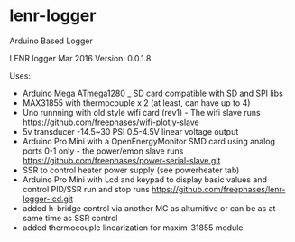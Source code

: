 # lenr-logger
Arduino Based Logger


LENR logger
Mar 2016
Version: 0.0.1.8

Uses:
- Arduino Mega ATmega1280
_ SD card compatible with SD and SPI libs
- MAX31855 with thermocouple x 2 (at least, can have up to 4)
- Uno runnning with old style wifi card (rev1) - The wifi slave
  runs https://github.com/freephases/wifi-plotly-slave
- 5v transducer -14.5~30 PSI 0.5-4.5V linear voltage output
- Arduino Pro Mini with a OpenEnergyMonitor SMD card using analog ports 0-1 only - the power/emon slave
  runs https://github.com/freephases/power-serial-slave.git
- SSR to control heater power supply (see powerheater tab)
- Arduino Pro Mini with Lcd and keypad to display basic values and control PID/SSR run and stop
  runs https://github.com/freephases/lenr-logger-lcd.git
- added h-bridge control via another MC as alturnitive or can be as at same time as SSR control
- added thermocouple linearization for maxim-31855 module

